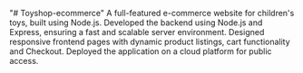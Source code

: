 "# Toyshop-ecommerce" 
A full-featured e-commerce website for children's toys, built using Node.js.
Developed the backend using Node.js and Express, ensuring a fast and scalable server environment.
Designed responsive frontend pages with dynamic product listings, cart functionality and Checkout.
Deployed the application on a cloud platform for public access.
